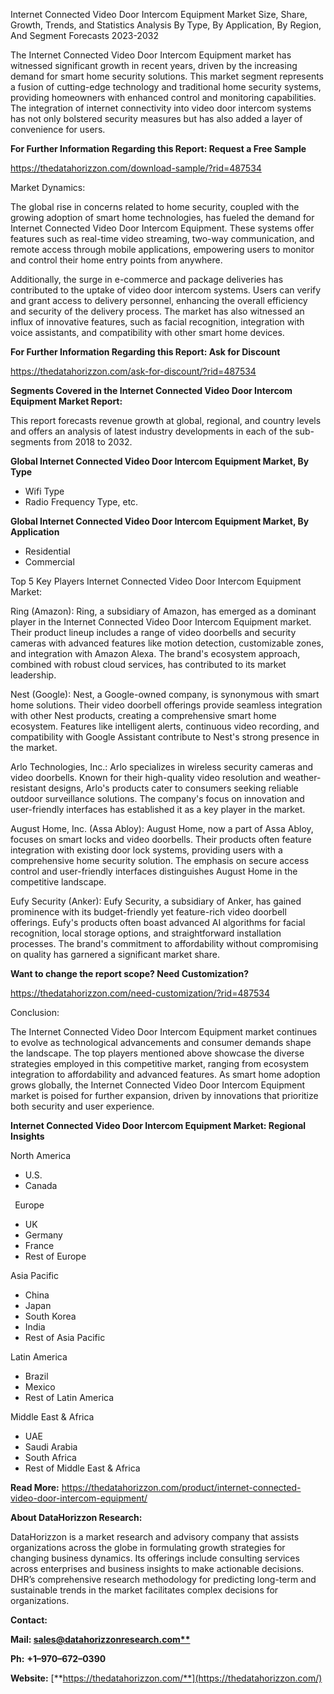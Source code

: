 ﻿Internet Connected Video Door Intercom Equipment Market Size, Share, Growth, Trends, and Statistics Analysis By Type, By Application, By Region, And Segment Forecasts 2023-2032

The Internet Connected Video Door Intercom Equipment market has witnessed significant growth in recent years, driven by the increasing demand for smart home security solutions. This market segment represents a fusion of cutting-edge technology and traditional home security systems, providing homeowners with enhanced control and monitoring capabilities. The integration of internet connectivity into video door intercom systems has not only bolstered security measures but has also added a layer of convenience for users.

**For Further Information Regarding this Report: Request a Free Sample**	

<https://thedatahorizzon.com/download-sample/?rid=487534>

Market Dynamics:

The global rise in concerns related to home security, coupled with the growing adoption of smart home technologies, has fueled the demand for Internet Connected Video Door Intercom Equipment. These systems offer features such as real-time video streaming, two-way communication, and remote access through mobile applications, empowering users to monitor and control their home entry points from anywhere.

Additionally, the surge in e-commerce and package deliveries has contributed to the uptake of video door intercom systems. Users can verify and grant access to delivery personnel, enhancing the overall efficiency and security of the delivery process. The market has also witnessed an influx of innovative features, such as facial recognition, integration with voice assistants, and compatibility with other smart home devices.

**For Further Information Regarding this Report: Ask for Discount**	

<https://thedatahorizzon.com/ask-for-discount/?rid=487534>

**Segments Covered in the Internet Connected Video Door Intercom Equipment Market Report:**

This report forecasts revenue growth at global, regional, and country levels and offers an analysis of latest industry developments in each of the sub-segments from 2018 to 2032.

**Global Internet Connected Video Door Intercom Equipment Market, By Type**

- Wifi Type
- Radio Frequency Type, etc.

**Global Internet Connected Video Door Intercom Equipment Market, By Application**

- Residential
- Commercial

Top 5 Key Players Internet Connected Video Door Intercom Equipment Market:

Ring (Amazon): Ring, a subsidiary of Amazon, has emerged as a dominant player in the Internet Connected Video Door Intercom Equipment market. Their product lineup includes a range of video doorbells and security cameras with advanced features like motion detection, customizable zones, and integration with Amazon Alexa. The brand's ecosystem approach, combined with robust cloud services, has contributed to its market leadership.

Nest (Google): Nest, a Google-owned company, is synonymous with smart home solutions. Their video doorbell offerings provide seamless integration with other Nest products, creating a comprehensive smart home ecosystem. Features like intelligent alerts, continuous video recording, and compatibility with Google Assistant contribute to Nest's strong presence in the market.

Arlo Technologies, Inc.: Arlo specializes in wireless security cameras and video doorbells. Known for their high-quality video resolution and weather-resistant designs, Arlo's products cater to consumers seeking reliable outdoor surveillance solutions. The company's focus on innovation and user-friendly interfaces has established it as a key player in the market.

August Home, Inc. (Assa Abloy): August Home, now a part of Assa Abloy, focuses on smart locks and video doorbells. Their products often feature integration with existing door lock systems, providing users with a comprehensive home security solution. The emphasis on secure access control and user-friendly interfaces distinguishes August Home in the competitive landscape.

Eufy Security (Anker): Eufy Security, a subsidiary of Anker, has gained prominence with its budget-friendly yet feature-rich video doorbell offerings. Eufy's products often boast advanced AI algorithms for facial recognition, local storage options, and straightforward installation processes. The brand's commitment to affordability without compromising on quality has garnered a significant market share.

**Want to change the report scope? Need Customization?**

<https://thedatahorizzon.com/need-customization/?rid=487534>

Conclusion:

The Internet Connected Video Door Intercom Equipment market continues to evolve as technological advancements and consumer demands shape the landscape. The top players mentioned above showcase the diverse strategies employed in this competitive market, ranging from ecosystem integration to affordability and advanced features. As smart home adoption grows globally, the Internet Connected Video Door Intercom Equipment market is poised for further expansion, driven by innovations that prioritize both security and user experience.

**Internet Connected Video Door Intercom Equipment Market: Regional Insights**

North America

- U.S.
- Canada

` `Europe

- UK
- Germany
- France
- Rest of Europe

Asia Pacific	

- China
- Japan
- South Korea
- India
- Rest of Asia Pacific

Latin America

- Brazil
- Mexico
- Rest of Latin America

Middle East & Africa

- UAE
- Saudi Arabia
- South Africa
- Rest of Middle East & Africa

**Read More:** <https://thedatahorizzon.com/product/internet-connected-video-door-intercom-equipment/>

**About DataHorizzon Research:**

DataHorizzon is a market research and advisory company that assists organizations across the globe in formulating growth strategies for changing business dynamics. Its offerings include consulting services across enterprises and business insights to make actionable decisions. DHR’s comprehensive research methodology for predicting long-term and sustainable trends in the market facilitates complex decisions for organizations.

**Contact:**

**Mail: [sales@datahorizzonresearch.com**](mailto:sales@datahorizzonresearch.com)**

**Ph:** **+1–970–672–0390**

**Website:** [**https://thedatahorizzon.com/**](https://thedatahorizzon.com/)

